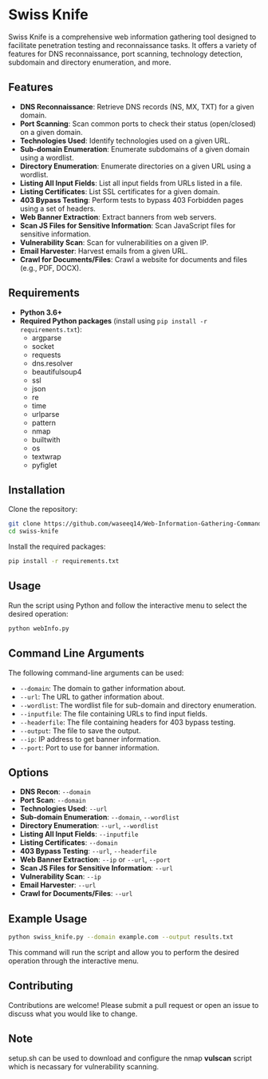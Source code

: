 # Swiss Knife

Swiss Knife is a comprehensive web information gathering tool designed to facilitate penetration testing and reconnaissance tasks. It offers a variety of features for DNS reconnaissance, port scanning, technology detection, subdomain and directory enumeration, and more.

## Features

- **DNS Reconnaissance**: Retrieve DNS records (NS, MX, TXT) for a given domain.
- **Port Scanning**: Scan common ports to check their status (open/closed) on a given domain.
- **Technologies Used**: Identify technologies used on a given URL.
- **Sub-domain Enumeration**: Enumerate subdomains of a given domain using a wordlist.
- **Directory Enumeration**: Enumerate directories on a given URL using a wordlist.
- **Listing All Input Fields**: List all input fields from URLs listed in a file.
- **Listing Certificates**: List SSL certificates for a given domain.
- **403 Bypass Testing**: Perform tests to bypass 403 Forbidden pages using a set of headers.
- **Web Banner Extraction**: Extract banners from web servers.
- **Scan JS Files for Sensitive Information**: Scan JavaScript files for sensitive information.
- **Vulnerability Scan**: Scan for vulnerabilities on a given IP.
- **Email Harvester**: Harvest emails from a given URL.
- **Crawl for Documents/Files**: Crawl a website for documents and files (e.g., PDF, DOCX).

## Requirements

- **Python 3.6+**
- **Required Python packages** (install using `pip install -r requirements.txt`):
  - argparse
  - socket
  - requests
  - dns.resolver
  - beautifulsoup4
  - ssl
  - json
  - re
  - time
  - urlparse
  - pattern
  - nmap
  - builtwith
  - os
  - textwrap
  - pyfiglet

## Installation

Clone the repository:

```sh
git clone https://github.com/waseeq14/Web-Information-Gathering-Command-Line.git
cd swiss-knife
```

Install the required packages:

```sh
pip install -r requirements.txt
```

## Usage

Run the script using Python and follow the interactive menu to select the desired operation:

```sh
python webInfo.py
```

## Command Line Arguments

The following command-line arguments can be used:

- `--domain`: The domain to gather information about.
- `--url`: The URL to gather information about.
- `--wordlist`: The wordlist file for sub-domain and directory enumeration.
- `--inputfile`: The file containing URLs to find input fields.
- `--headerfile`: The file containing headers for 403 bypass testing.
- `--output`: The file to save the output.
- `--ip`: IP address to get banner information.
- `--port`: Port to use for banner information.

## Options

- **DNS Recon**: `--domain`
- **Port Scan**: `--domain`
- **Technologies Used**: `--url`
- **Sub-domain Enumeration**: `--domain`, `--wordlist`
- **Directory Enumeration**: `--url`, `--wordlist`
- **Listing All Input Fields**: `--inputfile`
- **Listing Certificates**: `--domain`
- **403 Bypass Testing**: `--url`, `--headerfile`
- **Web Banner Extraction**: `--ip` or `--url`, `--port`
- **Scan JS Files for Sensitive Information**: `--url`
- **Vulnerability Scan**: `--ip`
- **Email Harvester**: `--url`
- **Crawl for Documents/Files**: `--url`

## Example Usage

```sh
python swiss_knife.py --domain example.com --output results.txt
```

This command will run the script and allow you to perform the desired operation through the interactive menu.

## Contributing

Contributions are welcome! Please submit a pull request or open an issue to discuss what you would like to change.

## Note
setup.sh can be used to download and configure the nmap **vulscan** script which is necassary for vulnerability scanning.